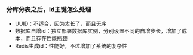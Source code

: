 
### 分库分表之后，id主键怎么处理
- UUID：不适合，因为太长了，而且无序
- 数据库自增id：独立部署数据库实例，分别设置不同的自增步长，增加了成本，而且存在性能瓶颈
- Redis生成id：性能好，不过增加了系统的复杂性


